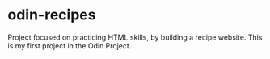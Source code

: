 # odin-recipes
Project focused on practicing HTML skills, by building a recipe website.
This is my first project in the Odin Project.